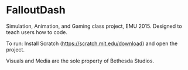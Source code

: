 # FalloutDash
Simulation, Animation, and Gaming class project, EMU 2015. Designed to teach users how to code. 

To run:
Install Scratch (https://scratch.mit.edu/download) and open the project.

Visuals and Media are the sole property of Bethesda Studios.
